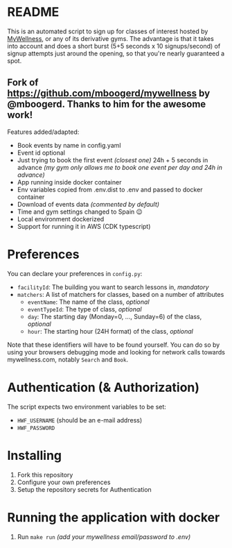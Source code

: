 # README

This is an automated script to sign up for classes of interest hosted by [MyWellness](https://www.mywellness.com/?language=es), or any of its derivative gyms.
The advantage is that it takes into account  and does a short burst (5+5 seconds x 10 signups/second) of signup attempts just around the opening, so that you're nearly guaranteed a spot.

## Fork of https://github.com/mboogerd/mywellness by @mboogerd. Thanks to him for the awesome work!
Features added/adapted:
- Book events by name in config.yaml
- Event id optional
- Just trying to book the first event _(closest one)_ 24h + 5 seconds in advance _(my gym only allows me to book one event per day and 24h in advance)_
- App running inside docker container
- Env variables copied from .env.dist to .env and passed to docker container
- Download of events data _(commented by default)_
- Time and gym settings changed to Spain 😉
- Local environment dockerized
- Support for running it in AWS (CDK typescript)

# Preferences

You can declare your preferences in `config.py`:
- `facilityId`:         The building you want to search lessons in, *mandatory*
- `matchers`:           A list of matchers for classes, based on a number of attributes
    - `eventName`:      The name of the class, *optional*
    - `eventTypeId`:    The type of class, *optional*
    - `day`:            The starting day (Monday=0, ..., Sunday=6) of the class, *optional*
    - `hour`:           The starting hour (24H format) of the class, *optional*

Note that these identifiers will have to be found yourself. You can do so by using your browsers debugging mode and looking for network calls towards mywellness.com, notably `Search` and `Book`.

# Authentication (& Authorization)

The script expects two environment variables to be set:
- `HWF_USERNAME` (should be an e-mail address)
- `HWF_PASSWORD`

# Installing

1. Fork this repository
2. Configure your own preferences
3. Setup the repository secrets for Authentication

# Running the application with docker
1. Run `make run` _(add your mywellness email/password to .env)_
